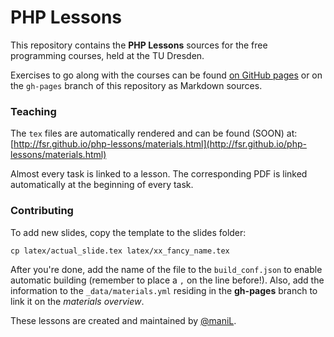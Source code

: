 # PHP Lessons

This repository contains the __PHP Lessons__ sources for the free programming courses, held at the TU Dresden.

Exercises to go along with the courses can be found [on GitHub pages](http://fsr.github.io/php-lessons/) or on the `gh-pages` branch of this repository as Markdown sources.


### Teaching

The `tex` files are automatically rendered and can be found (SOON) at:
[http://fsr.github.io/php-lessons/materials.html](http://fsr.github.io/php-lessons/materials.html)

Almost every task is linked to a lesson. The corresponding PDF is linked automatically at the beginning of every task.


### Contributing

To add new slides, copy the template to the slides folder:
```
cp latex/actual_slide.tex latex/xx_fancy_name.tex
```

After you're done, add the name of the file to the `build_conf.json` to enable automatic building (remember to place a `,` on the line before!).
Also, add the information to the `_data/materials.yml` residing in the __gh-pages__ branch to link it on the _materials overview_.



These lessons are created and maintained by [@maniL](https://github.com/manniL).

